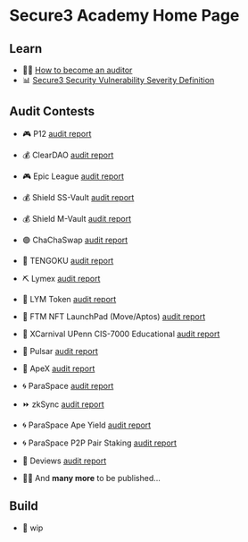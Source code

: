 # Secure3 Academy Home Page

## Learn
- :man_student: [How to become an auditor](https://github.com/Secure3Audit/Secure3Academy/blob/main/HowToBecomeAnAuditor.md)
- :bar_chart: [Secure3 Security Vulnerability Severity Definition](https://github.com/Secure3Audit/Secure3Academy/blob/main/IssueSeverityDefinition.md)

## Audit Contests
- :video_game: P12 [audit report](https://github.com/Secure3Audit/P12_Audit_Contest/tree/main/audit_report)
- :moneybag: ClearDAO [audit report](https://github.com/Secure3Audit/ClearDAO_Audit_Contest/tree/main/audit_report)
- :video_game: Epic League [audit report](https://github.com/Secure3Audit/Epic_League_Audit_Contest/tree/main/audit_report)
- :moneybag: Shield SS-Vault [audit report](https://github.com/Secure3Audit/Shield_SSVault_Audit_Contest/tree/main/audit_report)
- :moneybag: Shield M-Vault [audit report](https://github.com/Secure3Audit/Shield_MVault_Audit_Contest/tree/main/audit_report)
- :purple_circle: ChaChaSwap [audit report](https://github.com/Secure3Audit/ChaChaSwap_Audit_Contest/blob/main/audit_report/)
- :art: TENGOKU [audit report](https://github.com/Secure3Audit/TENGOKU_Audit_Contest/tree/main/audit_report)
- :pick: Lymex [audit report](https://github.com/Secure3Audit/Lymex_Audit_Contest/tree/main/audit_report)
- :dart: LYM Token [audit report](https://github.com/Secure3Audit/Lymex_Token_Audit_Contest/tree/main/audit_report)
- :rocket: FTM NFT LaunchPad (Move/Aptos) [audit report](https://github.com/Secure3Audit/Secure3Academy/tree/main/audit_reports/FTM%20NFT)
- :lion: XCarnival UPenn CIS-7000 Educational [audit report](https://github.com/Secure3Audit/Secure3Academy/tree/main/audit_reports/XCarnival%20UPenn%20CIS-7000%20Educational)
- :ocean: Pulsar [audit report](https://github.com/Secure3Audit/Secure3Academy/tree/main/audit_reports/Pulsar)
- :gorilla: ApeX [audit report](https://github.com/Secure3Audit/Secure3Academy/tree/main/audit_reports/ApeX)
- :cyclone: ParaSpace [audit report](https://github.com/Secure3Audit/Secure3Academy/tree/main/audit_reports/ParaSpace)
- :fast_forward: zkSync [audit report](https://github.com/Secure3Audit/Secure3Academy/tree/main/audit_reports/zkSync)
- :cyclone: ParaSpace Ape Yield [audit report](https://github.com/Secure3Audit/Secure3Academy/tree/main/audit_reports/ParaSpace%20Ape%20Yield)
- :cyclone: ParaSpace P2P Pair Staking [audit report](https://github.com/Secure3Audit/Secure3Academy/tree/main/audit_reports/ParaSpace%20P2P%20Pair%20Staking)
- :green_book: Deviews [audit report](https://github.com/Secure3Audit/Secure3Academy/tree/main/audit_reports/Deviews)

- :mage_man: And **many more** to be published...

## Build
- :crystal_ball: wip

